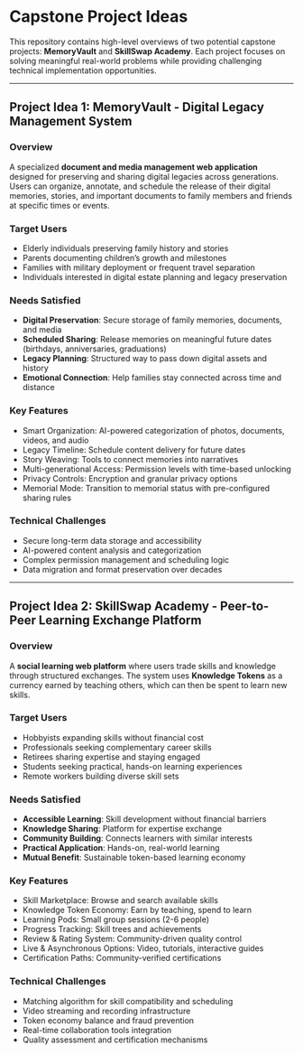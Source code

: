 # Capstone Project Ideas

This repository contains high-level overviews of two potential capstone projects: **MemoryVault** and **SkillSwap Academy**. Each project focuses on solving meaningful real-world problems while providing challenging technical implementation opportunities.

---

## Project Idea 1: MemoryVault - Digital Legacy Management System

### Overview
A specialized **document and media management web application** designed for preserving and sharing digital legacies across generations. Users can organize, annotate, and schedule the release of their digital memories, stories, and important documents to family members and friends at specific times or events.

### Target Users
- Elderly individuals preserving family history and stories  
- Parents documenting children’s growth and milestones  
- Families with military deployment or frequent travel separation  
- Individuals interested in digital estate planning and legacy preservation  

### Needs Satisfied
- **Digital Preservation**: Secure storage of family memories, documents, and media  
- **Scheduled Sharing**: Release memories on meaningful future dates (birthdays, anniversaries, graduations)  
- **Legacy Planning**: Structured way to pass down digital assets and history  
- **Emotional Connection**: Help families stay connected across time and distance  

### Key Features
- Smart Organization: AI-powered categorization of photos, documents, videos, and audio  
- Legacy Timeline: Schedule content delivery for future dates  
- Story Weaving: Tools to connect memories into narratives  
- Multi-generational Access: Permission levels with time-based unlocking  
- Privacy Controls: Encryption and granular privacy options  
- Memorial Mode: Transition to memorial status with pre-configured sharing rules  

### Technical Challenges
- Secure long-term data storage and accessibility  
- AI-powered content analysis and categorization  
- Complex permission management and scheduling logic  
- Data migration and format preservation over decades  

---

## Project Idea 2: SkillSwap Academy - Peer-to-Peer Learning Exchange Platform

### Overview
A **social learning web platform** where users trade skills and knowledge through structured exchanges. The system uses **Knowledge Tokens** as a currency earned by teaching others, which can then be spent to learn new skills.

### Target Users
- Hobbyists expanding skills without financial cost  
- Professionals seeking complementary career skills  
- Retirees sharing expertise and staying engaged  
- Students seeking practical, hands-on learning experiences  
- Remote workers building diverse skill sets  

### Needs Satisfied
- **Accessible Learning**: Skill development without financial barriers  
- **Knowledge Sharing**: Platform for expertise exchange  
- **Community Building**: Connects learners with similar interests  
- **Practical Application**: Hands-on, real-world learning  
- **Mutual Benefit**: Sustainable token-based learning economy  

### Key Features
- Skill Marketplace: Browse and search available skills  
- Knowledge Token Economy: Earn by teaching, spend to learn  
- Learning Pods: Small group sessions (2-6 people)  
- Progress Tracking: Skill trees and achievements  
- Review & Rating System: Community-driven quality control  
- Live & Asynchronous Options: Video, tutorials, interactive guides  
- Certification Paths: Community-verified certifications  

### Technical Challenges
- Matching algorithm for skill compatibility and scheduling  
- Video streaming and recording infrastructure  
- Token economy balance and fraud prevention  
- Real-time collaboration tools integration  
- Quality assessment and certification mechanisms  


